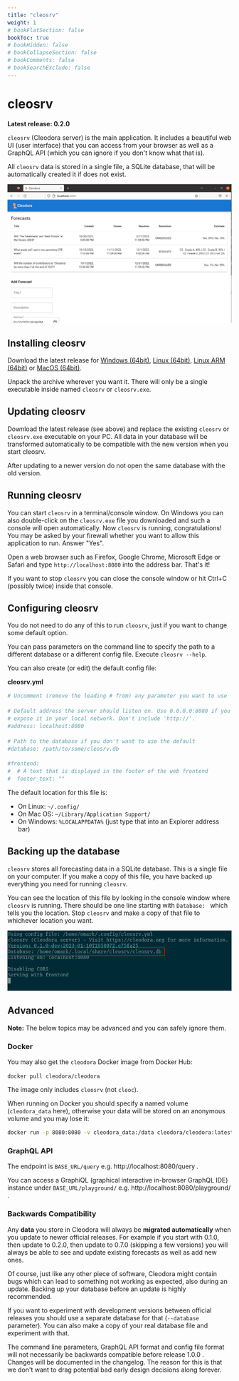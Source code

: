 ```yaml
---
title: "cleosrv"
weight: 1
# bookFlatSection: false
bookToc: true
# bookHidden: false
# bookCollapseSection: false
# bookComments: false
# bookSearchExclude: false
---
```


# cleosrv

**Latest release: 0.2.0**

`cleosrv` (Cleodora server) is the main application. It includes a beautiful
web UI (user interface) that you can access from your browser as well as a
GraphQL API (which you can ignore if you don't know what that is).

All `cleosrv` data is stored in a single file, a SQLite database, that will be
automatically created it if does not exist.

![cleosrv web frontend](/cleosrv_frontend.png "cleosrv web frontend")


## Installing cleosrv

Download the latest release for
[Windows (64bit)](https://github.com/cleodora-forecasting/cleodora/releases/download/v0.2.0/cleosrv_0.2.0_Windows_64bit.zip),
[Linux (64bit)](https://github.com/cleodora-forecasting/cleodora/releases/download/v0.2.0/cleosrv_0.2.0_Linux_64bit.tar.gz),
[Linux ARM (64bit)](https://github.com/cleodora-forecasting/cleodora/releases/download/v0.2.0/cleosrv_0.2.0_Linux_ARM64.tar.gz) or
[MacOS (64bit)](https://github.com/cleodora-forecasting/cleodora/releases/download/v0.2.0/cleosrv_0.2.0_macOS_64bit.tar.gz).

Unpack the archive wherever you want it. There will only be a single executable
inside named `cleosrv` or `cleosrv.exe`.


## Updating cleosrv

Download the latest release (see above) and replace the existing `cleosrv` or
`cleosrv.exe` executable on your PC. All data in your database will be
transformed automatically to be compatible with the new version when you start
cleosrv.

After updating to a newer version do not open the same database with the old
version.


## Running cleosrv

You can start `cleosrv` in a terminal/console window. On Windows you can also
double-click on the `cleosrv.exe` file you downloaded and such a console will
open automatically. Now `cleosrv` is running, congratulations! You may be asked by
your firewall whether you want to allow this application to run. Answer "Yes".

Open a web browser such as Firefox, Google Chrome, Microsoft Edge or Safari and
type `http://localhost:8080` into the address bar. That's it!

If you want to stop `cleosrv` you can close the console window or hit Ctrl+C
(possibly twice) inside that console.


## Configuring cleosrv

You do not need to do any of this to run `cleosrv`, just if you want to change
some default option.

You can pass parameters on the command line to specify the path to a different
database or a different config file. Execute `cleosrv --help`.

You can also create (or edit) the default config file:

**cleosrv.yml**

```yaml
# Uncomment (remove the leading # from) any parameter you want to use

# Default address the server should listen on. Use 0.0.0.0:8080 if you want to
# expose it in your local network. Don't include 'http://'.
#address: localhost:8080

# Path to the database if you don't want to use the default
#database: /path/to/some/cleosrv.db

#frontend:
#  # A text that is displayed in the footer of the web frontend
#  footer_text: ""
```

The default location for this file is:

* On Linux: `~/.config/`
* On Mac OS: `~/Library/Application Support/`
* On Windows: `%LOCALAPPDATA%` (just type that into an Explorer address bar)


## Backing up the database

`cleosrv` stores all forecasting data in a SQLite database. This is a single
file on your computer. If you make a copy of this file, you have backed up
everything you need for running `cleosrv`.

You can see the location of this file by looking in the console window where
`cleosrv` is running. There should be one line starting with `Database: ` which
tells you the location. Stop `cleosrv` and make a copy of that file to
whichever location you want.

![cleosrv console](/cleosrv_console.png "cleosrv console")


## Advanced

**Note:** The below topics may be advanced and you can safely ignore them.


### Docker

You may also get the `cleodora` Docker image from Docker Hub:

`docker pull cleodora/cleodora`

The image only includes `cleosrv` (not `cleoc`).

When running on Docker you should specify a named volume (`cleodora_data` here),
otherwise your data will be stored on an anonymous volume and you may lose it:

```bash
docker run -p 8080:8080 -v cleodora_data:/data cleodora/cleodora:latest
```


### GraphQL API

The endpoint is `BASE_URL/query` e.g. http://localhost:8080/query .

You can access a GraphiQL (graphical interactive in-browser GraphQL IDE)
instance under `BASE_URL/playground/` e.g. http://localhost:8080/playground/ .


### Backwards Compatibility

Any **data** you store in Cleodora will always be **migrated automatically**
when you update to newer official releases. For example if you start with
0.1.0, then update to 0.2.0, then update to 0.7.0 (skipping a few versions) you
will always be able to see and update existing forecasts as well as add new
ones.

Of course, just like any other piece of software, Cleodora might contain bugs
which can lead to something not working as expected, also during an update.
Backing up your database before an update is highly recommended.

If you want to experiment with development versions between official releases
you should use a separate database for that (`--database` parameter). You can
also make a copy of your real database file and experiment with that.

The command line parameters, GraphQL API format and config file format will not
necessarily be backwards compatible before release 1.0.0 . Changes will be
documented in the changelog. The reason for this is that we don't want to drag
potential bad early design decisions along forever.
